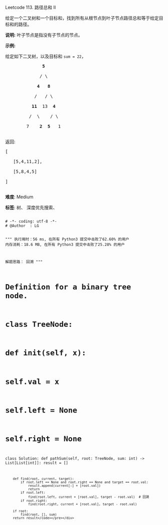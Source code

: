 Leetcode 113. 路径总和 II
<p>给定一个二叉树和一个目标和，找到所有从根节点到叶子节点路径总和等于给定目标和的路径。</p>


<p><strong>说明:</strong>&nbsp;叶子节点是指没有子节点的节点。</p>



<p><strong>示例:</strong><br>

给定如下二叉树，以及目标和&nbsp;<code>sum = 22</code>，</p>



<pre>              <strong>5</strong>

             / \

            <strong>4</strong>   <strong>8</strong>

           /   / \

          <strong>11</strong>  13  <strong>4</strong>

         /  \    / \

        7    <strong>2</strong>  <strong>5</strong>   1

</pre>



<p>返回:</p>



<pre>[

   [5,4,11,2],

   [5,8,4,5]

]

</pre>





 **难度**: Medium



 **标签**: 树、 深度优先搜索、 





<div class="hcb_wrap">
<pre class="prism undefined-numbers lang-python" data-lang="Python"><code>
# -*- coding: utf-8 -*-
# @Author  : LG

"""
执行用时：56 ms, 在所有 Python3 提交中击败了62.60% 的用户
内存消耗：18.6 MB, 在所有 Python3 提交中击败了25.28% 的用户

解题思路：
    回溯
"""


# Definition for a binary tree node.
# class TreeNode:
#     def __init__(self, x):
#         self.val = x
#         self.left = None
#         self.right = None

class Solution:
    def pathSum(self, root: TreeNode, sum: int) -> List[List[int]]:
        result = []

        def find(root, current, target):
            if root.left == None and root.right == None and target == root.val:
                result.append(current[:] + [root.val])
                return
            if root.left:
                find(root.left, current + [root.val], target - root.val)  # 回溯
            if root.right:
                find(root.right, current + [root.val], target - root.val)

        if root:
            find(root, [], sum)
        return result</code></pre></div>
